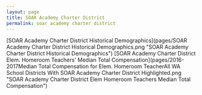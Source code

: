 ```yaml
---
layout: page
title: SOAR Academy Charter District
permalink: soar academy charter district
---
```



[SOAR Academy Charter District Historical Demographics](pages/SOAR Academy Charter District Historical Demographics.png "SOAR Academy Charter District Historical Demographics")
[SOAR Academy Charter District Elem. Homeroom Teachers' Median Total Compensation](pages/2016-2017Median Total Compensation for Elem. Homeroom TeacherAll WA School Districts With SOAR Academy Charter District Highlighted.png "SOAR Academy Charter District Elem Homeroom Teachers Median Total Compensation")

